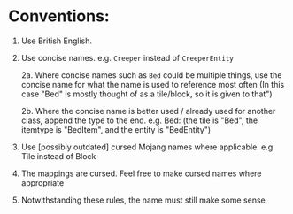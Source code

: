 # Conventions:

1. Use British English.

2. Use concise names. e.g. `Creeper` instead of `CreeperEntity`

    2a. Where concise names such as `Bed` could be multiple things, use the concise name for what the name is used to reference most often (In this case "Bed" is mostly thought of as a tile/block, so it is given to that")

    2b. Where the concise name is better used / already used for another class, append the type to the end. e.g. Bed: (the tile is "Bed", the itemtype is "BedItem", and the entity is "BedEntity")

3. Use [possibly outdated] cursed Mojang names where applicable. e.g Tile instead of Block

4. The mappings are cursed. Feel free to make cursed names where appropriate

5. Notwithstanding these rules, the name must still make some sense